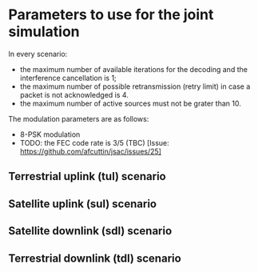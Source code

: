 # Parameters to use for the joint simulation
In every scenario:
- the maximum number of available iterations for the decoding and the interference cancellation is 1;
- the maximum number of possible retransmission (retry limit) in case a packet is not acknowledged is 4.
- the maximum number of active sources must not be grater than 10.

The modulation parameters are as follows:
- 8-PSK modulation
- TODO: the FEC code rate is 3/5 (TBC) [Issue: https://github.com/afcuttin/jsac/issues/25]

## Terrestrial uplink (tul) scenario

## Satellite uplink (sul) scenario

## Satellite downlink (sdl) scenario

## Terrestrial downlink (tdl) scenario
